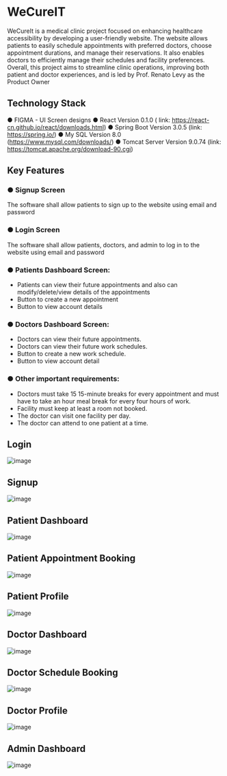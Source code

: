 # WeCureIT

WeCureIt is a medical clinic project focused on enhancing healthcare accessibility by developing a user-friendly website. The website allows patients to easily schedule appointments with preferred doctors, choose appointment durations, and manage their reservations. It also enables doctors to efficiently manage their schedules and facility preferences. Overall, this project aims to streamline clinic operations, improving both patient and doctor experiences, and is led by Prof. Renato Levy as the Product Owner

## Technology Stack

● FIGMA - UI Screen designs
● React Version 0.1.0 ( link: https://react-cn.github.io/react/downloads.html)
● Spring Boot Version 3.0.5 (link: https://spring.io/)
● My SQL Version 8.0 (https://www.mysql.com/downloads/)
● Tomcat Server Version 9.0.74 (link: https://tomcat.apache.org/download-90.cgi)

## Key Features

### ● Signup Screen
The software shall allow patients to sign up to the website using email and password

### ● Login Screen
The software shall allow patients, doctors, and admin to log in to the website using email and
password

### ● Patients Dashboard Screen:
- Patients can view their future appointments and also can modify/delete/view details of the
appointments
- Button to create a new appointment
- Button to view account details

### ● Doctors Dashboard Screen:
- Doctors can view their future appointments.
- Doctors can view their future work schedules.
- Button to create a new work schedule.
- Button to view account detail

### ● Other important requirements:
- Doctors must take 15 15-minute breaks for every appointment and must have to take an hour meal break for every four hours of work.
- Facility must keep at least a room not booked.
- The doctor can visit one facility per day.
- The doctor can attend to one patient at a time.


## Login

![image](https://github.com/Tharun-Gr/WeCureIT/assets/43008969/5bdc5c44-9902-461e-990f-3e8750091c7f)

## Signup

![image](https://github.com/Tharun-Gr/WeCureIT/assets/43008969/fbaee598-7e03-456b-9887-ba984045ba62)

## Patient Dashboard

![image](https://github.com/Tharun-Gr/WeCureIT/assets/43008969/c4d04f1c-d0a7-4153-a425-f0ffe56e2e16)

## Patient Appointment Booking

![image](https://github.com/Tharun-Gr/WeCureIT/assets/43008969/21a5dab6-0567-4138-89c2-b939e94b5f38)

## Patient Profile

![image](https://github.com/Tharun-Gr/WeCureIT/assets/43008969/e7b081bc-66f0-4d7b-bedc-33283f20f6c9)

## Doctor Dashboard

![image](https://github.com/Tharun-Gr/WeCureIT/assets/43008969/f4295d16-48ff-4526-a72c-e27c1ec118d7)

## Doctor Schedule Booking

![image](https://github.com/Tharun-Gr/WeCureIT/assets/43008969/7563c21a-cef6-49c6-9f83-d313c613512e)

## Doctor Profile

![image](https://github.com/Tharun-Gr/WeCureIT/assets/43008969/e50ed620-c244-4355-a5fe-0886dcb9bcca)

## Admin Dashboard

![image](https://github.com/Tharun-Gr/WeCureIT/assets/43008969/b6a47e2c-5c1a-4600-8d0d-6e1ac5009c13)




